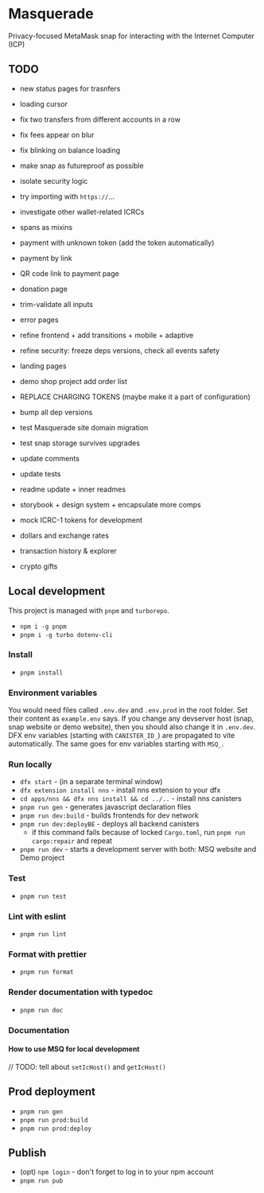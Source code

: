 # Masquerade

Privacy-focused MetaMask snap for interacting with the Internet Computer (ICP)

## TODO

* new status pages for trasnfers
* loading cursor
* fix two transfers from different accounts in a row
* fix fees appear on blur
* fix blinking on balance loading
* make snap as futureproof as possible
* isolate security logic
* try importing with `https://`...
* investigate other wallet-related ICRCs
* spans as mixins

* payment with unknown token (add the token automatically)
* payment by link
* QR code link to payment page
* donation page
* trim-validate all inputs
* error pages

* refine frontend + add transitions + mobile + adaptive
* refine security: freeze deps versions, check all events safety
* landing pages
* demo shop project add order list
* REPLACE CHARGING TOKENS (maybe make it a part of configuration)
* bump all dep versions
* test Masquerade site domain migration
* test snap storage survives upgrades
* update comments
* update tests
* readme update + inner readmes

* storybook + design system + encapsulate more comps
* mock ICRC-1 tokens for development
* dollars and exchange rates
* transaction history & explorer
* crypto gifts

## Local development

This project is managed with `pnpm` and `turborepo`.

* `npm i -g pnpm`
* `pnpm i -g turbo dotenv-cli`

### Install

* `pnpm install`

### Environment variables

You would need files called `.env.dev` and `.env.prod` in the root folder. Set their content as `example.env` says.
If you change any devserver host (snap, snap website or demo website), then you should also change it in `.env.dev`.
DFX env variables (starting with `CANISTER_ID_`) are propagated to vite automatically. The same goes for env variables starting with `MSQ_`.

### Run locally

* `dfx start` - (in a separate terminal window)
* `dfx extension install nns` - install nns extension to your dfx
* `cd apps/nns && dfx nns install && cd ../..` - install nns canisters
* `pnpm run gen` - generates javascript declaration files
* `pnpm run dev:build` - builds frontends for dev network
* `pnpm run dev:deployBE` - deploys all backend canisters
  * if this command fails because of locked `Cargo.toml`, run `pnpm run cargo:repair` and repeat
* `pnpm run dev` - starts a development server with both: MSQ website and Demo project

### Test

* `pnpm run test`

### Lint with eslint

* `pnpm run lint`

### Format with prettier

* `pnpm run format`

### Render documentation with typedoc

* `pnpm run doc`

### Documentation

#### How to use MSQ for local development

// TODO: tell about `setIcHost()` and `getIcHost()`

## Prod deployment

* `pnpm run gen`
* `pnpm run prod:build`
* `pnpm run prod:deploy`

## Publish

* (opt) `npm login` - don't forget to log in to your npm account
* `pnpm run pub`

